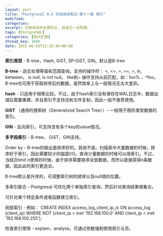```yaml
---
layout: post
title: "Postgresql 9.4 文档阅读笔记-第十一章 索引"
modified:
categories: 
excerpt: 记录阅读中在意的点, 给自己一点积累。
tags: [PostgreSQL]
categories: [知识扩展]
thread_key: 1866
date: 2015-06-03T22:28:45+08:00
---
```

**索引类型** - B-tree，Hash, GiST, SP-GiST, GIN。默认是B-tree

**B-tree** - 适合处理等值和范围查询。支持的操作符： <, <=, =, >=, >, in, between， is null, is not null。 like和~ 操作支持从前匹配，如：foo% 、^foo。 
B-tree也可用于获取排序后的数据，虽然效率上与一般情况无太大差异。
<!-- more -->

**hash** - 只适用于相等比较。不过，由于hash索引没有保存在WAL日志中，数据出错后需要重建，并且索引不支持流和文件复制，因此一般不推荐使用。

**GiST** （通用的搜索树（Generalized Search Tree））- 一般用于图形类型数据的索引。

**GIN** - 反向索引，可支持含有多个key的value情况。

**多字段索引** - B-tree， GiST，GIN支持。

Order by - B-tree的输出是排序好的。其他不是。扫描表中大量数据的时候，排序好于索引，因此需要较少的磁盘I/O。查询少量数据的时候可以用索引。不过，当结合limit n使用的时候，由于排序需要排序全部数据，而所以直接获得n条数据，因此此时索引更适合。

B-tree默认是升序的，可调整索引树的顺序以及null值的位置。

多索引联合 - Postgresql 可优化两个单独索引查询，然后针对查询结果做集合。

可针对某个特定条件或者函数建立索引。

局部索引 - 例如：
CREATE INDEX access_log_client_ip_ix ON access_log (client_ip) WHERE NOT (client_ip > inet ’192.168.100.0’ AND client_ip < inet ’192.168.100.255’);

检查索引使用 - explain，analyze。可通过参数强制使用索引与否。
